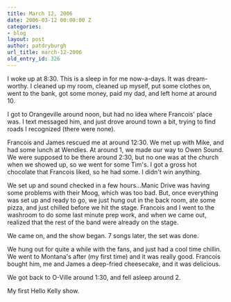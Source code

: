 ```yaml
---
title: March 12, 2006
date: 2006-03-12 00:00:00 Z
categories:
- blog
layout: post
author: patdryburgh
url_title: march-12-2006
old_entry_id: 326
---
```


I woke up at 8:30. This is a sleep in for me now-a-days. It was dream-worthy. I cleaned up my room, cleaned up myself, put some clothes on, went to the bank, got some money, paid my dad, and left home at around 10. 

I got to Orangeville around noon, but had no idea where Francois' place was. I text messaged him, and just drove around town a bit, trying to find roads I recognized (there were none). 

Francois and James rescued me at around 12:30. We met up with Mike, and had some lunch at Wendies. At around 1, we made our way to Owen Sound. We were supposed to be there around 2:30, but no one was at the church when we showed up, so we went for some Tim's. I got a gross hot chocolate that Francois liked, so he had some. I didn't win anything. 

We set up and sound checked in a few hours...Manic Drive was having some problems with their Moog, which was too bad. But, once everything was set up and ready to go, we just hung out in the back room, ate some pizza, and just chilled before we hit the stage. Francois and I went to the washroom to do some last minute prep work, and when we came out, realized that the rest of the band were already on the stage. 

We came on, and the show began. 7 songs later, the set was done. 

We hung out for quite a while with the fans, and just had a cool time chillin. We went to Montana's after (my first time) and it was really good. Francois bought him, me and James a deep-fried cheesecake, and it was delicious. 

We got back to O-Ville around 1:30, and fell asleep around 2. 

My first Hello Kelly show.